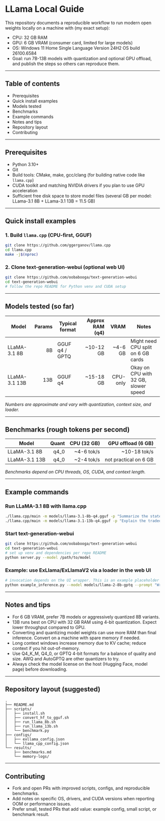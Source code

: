 # LLama Local Guide

This repository documents a reproducible workflow to run modern open weights locally on a machine with (my exact setup):

- CPU: 32 GB RAM
- GPU: 6 GB VRAM (consumer card, limited for large models)
- OS: Windows 11 Home Single Language Version 24H2 OS build 26100.6584
- Goal: run 7B-13B models with quantization and optional GPU offload, and publish the steps so others can reproduce them.

---

## Table of contents

- Prerequisites
- Quick install examples
- Models tested
- Benchmarks
- Example commands
- Notes and tips
- Repository layout
- Contributing

---

## Prerequisites

- Python 3.10+
- Git
- Build tools: CMake, make, gcc/clang (for building native code like `llama.cpp`)
- CUDA toolkit and matching NVIDIA drivers if you plan to use GPU acceleration
- Sufficient free disk space to store model files (several GB per model: LLama-3.1 8B + LLama-3.1 13B = 11.5 GB)

---

## Quick install examples

### 1. Build `llama.cpp` (CPU-first, GGUF)

```bash
git clone https://github.com/ggerganov/llama.cpp
cd llama.cpp
make -j$(nproc)
```

### 2. Clone text-generation-webui (optional web UI)

```bash
git clone https://github.com/oobabooga/text-generation-webui
cd text-generation-webui
# follow the repo README for Python venv and CUDA setup
```

---

## Models tested (so far)

| Model          | Params | Typical format  | Approx RAM (q4) | VRAM        | Notes                                |
|----------------|-------:|-----------------|----------------:|------------:|--------------------------------------|
| LLaMA-3.1 8B   |     8B | GGUF q4 / GPTQ  | ~10-12 GB       | ~4-6 GB     | Might need CPU split on 6 GB cards   |
| LLaMA-3.1 13B  |    13B | GGUF q4         | ~15-18 GB       | CPU-only    | Okay on CPU with 32 GB, slower speed |

*Numbers are approximate and vary with quantization, context size, and loader.*

---

## Benchmarks (rough tokens per second)

| Model          | Quant   | CPU (32 GB) | GPU offload (6 GB) |
|----------------|--------:|------------:|-------------------:|
| LLaMA-3.1 8B   | q4_0    | ~4-6 tok/s  | ~10-18 tok/s       |
| LLaMA-3.1 13B  | q4_0    | ~2-4 tok/s  | not practical on 6 GB |

*Benchmarks depend on CPU threads, OS, CUDA, and context length.*

---

## Example commands

### Run LLaMA-3.1 8B with llama.cpp

```bash
./llama.cpp/main -m models/llama-3.1-8b-q4.gguf -p "Summarize the state of local LLMs." -n 128 --threads 8 --ctx_size 2048
./llama.cpp/main -m models/llama-3.1-13b-q4.gguf -p "Explain the tradeoffs of running LLaMA models locally." -n 128 --threads 8 --ctx_size 2048

```

### Start text-generation-webui

```bash
git clone https://github.com/oobabooga/text-generation-webui
cd text-generation-webui
# set up venv and dependencies per repo README
python server.py --model /path/to/model
```

### Example: use ExLlama/ExLlamaV2 via a loader in the web UI

```bash
# invocation depends on the UI wrapper. This is an example placeholder
python example_inference.py --model models/llama-2-8b-gptq --prompt "Write a short poem."
```

---

## Notes and tips

- For 6 GB VRAM, prefer 7B models or aggressively quantized 8B variants.
- 13B runs best on CPU with 32 GB RAM using 4-bit quantization. Expect lower throughput compared to GPU.
- Converting and quantizing model weights can use more RAM than final inference. Convert on a machine with spare memory if needed.
- Long context windows increase memory due to KV cache; reduce context if you hit out-of-memory.
- Use Q4_K_M, Q4_0, or GPTQ 4-bit formats for a balance of quality and size. AWQ and AutoGPTQ are other quantizers to try.
- Always check the model license on the host (Hugging Face, model page) before downloading.

---

## Repository layout (suggested)

```
.
├── README.md
├── scripts/
│   ├── install.sh
│   ├── convert_hf_to_gguf.sh
│   ├── run_llama_8b.sh
│   ├── run_llama_13b.sh
│   └── benchmark.py
├── configs/
│   ├── exllama_config.json
│   └── llama_cpp_config.json
└── results/
    ├── benchmarks.md
    └── memory-logs/
```

---

## Contributing

- Fork and open PRs with improved scripts, configs, and reproducible benchmarks.
- Add notes on specific OS, drivers, and CUDA versions when reporting OOM or performance issues.
- Prefer small, tested PRs that add value: example config, small script, or benchmark result.
